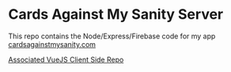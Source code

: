 # Cards Against My Sanity Server

This repo contains the Node/Express/Firebase code for my app [cardsagainstmysanity.com](https://www.cardsagainstmysanity.com/)

[Associated VueJS Client Side Repo](https://github.com/justinkunz/cards-against-my-sanity-client)
